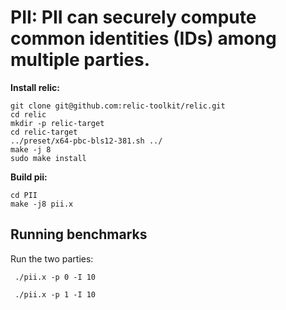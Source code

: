# PII: PII can securely compute common identities (IDs) among multiple parties.

**Install relic:**
```
git clone git@github.com:relic-toolkit/relic.git
cd relic
mkdir -p relic-target
cd relic-target
../preset/x64-pbc-bls12-381.sh ../
make -j 8
sudo make install
```

**Build pii:**
```
cd PII
make -j8 pii.x 
```

## Running benchmarks

Run the two parties:

` ./pii.x -p 0 -I 10`

` ./pii.x -p 1 -I 10`
